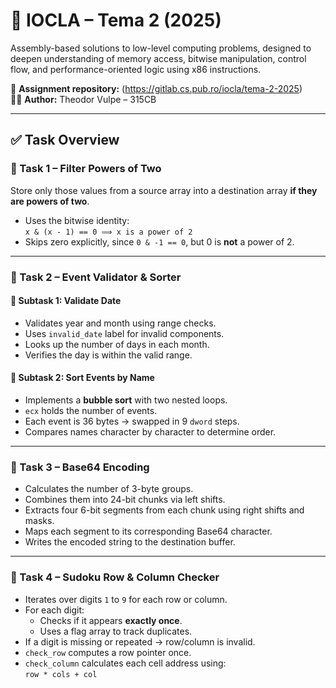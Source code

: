 # 🧩 IOCLA – Tema 2 (2025)

Assembly-based solutions to low-level computing problems, designed to deepen understanding of memory access, bitwise manipulation, control flow, and performance-oriented logic using x86 instructions.

📄 **Assignment repository:** (https://gitlab.cs.pub.ro/iocla/tema-2-2025)  
👨‍💻 **Author:** Theodor Vulpe – 315CB

---

## ✅ Task Overview

### 🔹 Task 1 – Filter Powers of Two

Store only those values from a source array into a destination array **if they are powers of two**.

- Uses the bitwise identity:  
  `x & (x - 1) == 0 ⟹ x is a power of 2`
- Skips zero explicitly, since `0 & -1 == 0`, but 0 is **not** a power of 2.

---

### 🔹 Task 2 – Event Validator & Sorter

#### 📅 Subtask 1: Validate Date

- Validates year and month using range checks.
- Uses `invalid_date` label for invalid components.
- Looks up the number of days in each month.
- Verifies the day is within the valid range.

#### 🔁 Subtask 2: Sort Events by Name

- Implements a **bubble sort** with two nested loops.
- `ecx` holds the number of events.
- Each event is 36 bytes → swapped in 9 `dword` steps.
- Compares names character by character to determine order.

---

### 🔹 Task 3 – Base64 Encoding

- Calculates the number of 3-byte groups.
- Combines them into 24-bit chunks via left shifts.
- Extracts four 6-bit segments from each chunk using right shifts and masks.
- Maps each segment to its corresponding Base64 character.
- Writes the encoded string to the destination buffer.

---

### 🔹 Task 4 – Sudoku Row & Column Checker

- Iterates over digits `1` to `9` for each row or column.
- For each digit:
  - Checks if it appears **exactly once**.
  - Uses a flag array to track duplicates.
- If a digit is missing or repeated → row/column is invalid.
- `check_row` computes a row pointer once.
- `check_column` calculates each cell address using:  
  `row * cols + col`

